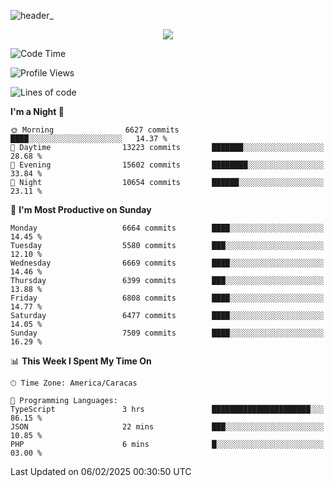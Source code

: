 ![header_](https://github.com/user-attachments/assets/4010d822-ccdc-4198-b608-18c773338d18)


<p align="center">
  <a href="http://www.github.com/thevacs">
    <img src="https://github-readme-streak-stats.herokuapp.com/?user=thevacs&stroke=ffffff&background=1c1917&ring=0891b2&fire=0891b2&currStreakNum=ffffff&currStreakLabel=0891b2&sideNums=ffffff&sideLabels=ffffff&dates=ffffff&hide_border=true" />
  </a>
</p>

<!--START_SECTION:waka-->
![Code Time](http://img.shields.io/badge/Code%20Time-3%2C322%20hrs%2055%20mins-blue)

![Profile Views](http://img.shields.io/badge/Profile%20Views-3-blue)

![Lines of code](https://img.shields.io/badge/From%20Hello%20World%20I%27ve%20Written-5.4%20million%20lines%20of%20code-blue)

**I'm a Night 🦉** 

```text
🌞 Morning                6627 commits        ████░░░░░░░░░░░░░░░░░░░░░   14.37 % 
🌆 Daytime                13223 commits       ███████░░░░░░░░░░░░░░░░░░   28.68 % 
🌃 Evening                15602 commits       ████████░░░░░░░░░░░░░░░░░   33.84 % 
🌙 Night                  10654 commits       ██████░░░░░░░░░░░░░░░░░░░   23.11 % 
```
📅 **I'm Most Productive on Sunday** 

```text
Monday                   6664 commits        ████░░░░░░░░░░░░░░░░░░░░░   14.45 % 
Tuesday                  5580 commits        ███░░░░░░░░░░░░░░░░░░░░░░   12.10 % 
Wednesday                6669 commits        ████░░░░░░░░░░░░░░░░░░░░░   14.46 % 
Thursday                 6399 commits        ███░░░░░░░░░░░░░░░░░░░░░░   13.88 % 
Friday                   6808 commits        ████░░░░░░░░░░░░░░░░░░░░░   14.77 % 
Saturday                 6477 commits        ████░░░░░░░░░░░░░░░░░░░░░   14.05 % 
Sunday                   7509 commits        ████░░░░░░░░░░░░░░░░░░░░░   16.29 % 
```


📊 **This Week I Spent My Time On** 

```text
🕑︎ Time Zone: America/Caracas

💬 Programming Languages: 
TypeScript               3 hrs               ██████████████████████░░░   86.15 % 
JSON                     22 mins             ███░░░░░░░░░░░░░░░░░░░░░░   10.85 % 
PHP                      6 mins              █░░░░░░░░░░░░░░░░░░░░░░░░   03.00 % 
```


 Last Updated on 06/02/2025 00:30:50 UTC
<!--END_SECTION:waka-->
